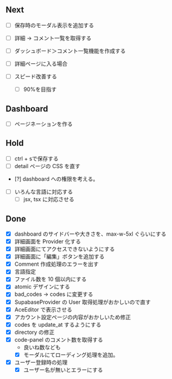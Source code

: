 ## Next

- [ ] 保存時のモーダル表示を追加する
- [ ] 詳細 -> コメント一覧を取得する


- [ ] ダッシュボード＞コメント一覧機能を作成する
- [ ] 詳細ページに入る場合
- [ ] スピード改善する
  - [ ] 90%を目指す

## Dashboard

- [ ] ページネーションを作る

## Hold

- [ ] ctrl + sで保存する
- [ ] detail ページの CSS を直す
- [?] dashboard への権限を考える。
- [ ] いろんな言語に対応する
  - [ ] jsx, tsx に対応させる

## Done

- [x] dashboard のサイドバーや大きさを、max-w-5xl ぐらいにする
- [x] 詳細画面を Provider 化する
- [x] 詳細画面にてアクセスできないようにする
- [x] 詳細画面に「編集」ボタンを追加する
- [x] Comment 作成処理のエラーを出す
- [x] 言語指定
- [x] ファイル数を 10 個以内にする
- [x] atomic デザインにする
- [x] bad_codes -> codes に変更する
- [x] SupabaseProvider の User 取得処理がおかしいので直す
- [x] AceEditor で表示させる
- [x] アカウント設定ページの内容がおかしいため修正
- [x] codes を update_at するようにする
- [x] directory の修正
- [x] code-panel のコメント数を取得する
  - 良いね数なども
  - [x] モーダルにてローディング処理を追加。
- [x] ユーザー登録時の処理
  - [x] ユーザー名が無いとエラーにする
